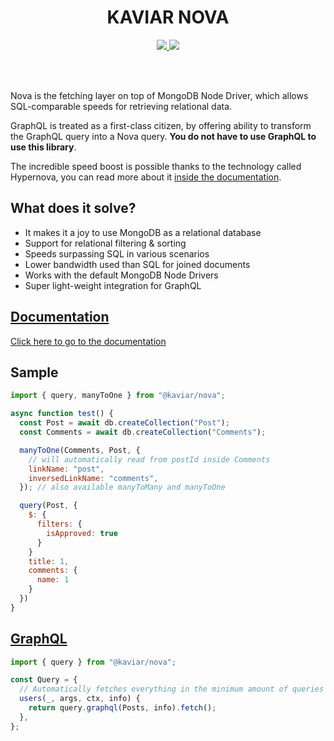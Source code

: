 <h1 align="center">KAVIAR NOVA</h1>

<p align="center">
  <a href="https://travis-ci.org/kaviarjs/nova">
    <img src="https://api.travis-ci.org/kaviarjs/nova.svg?branch=master" />
  </a>
  <a href="https://coveralls.io/github/kaviarjs/nova?branch=master">
    <img src="https://coveralls.io/repos/github/kaviarjs/nova/badge.svg?branch=master" />
  </a>
</p>

<br />
<br />

Nova is the fetching layer on top of MongoDB Node Driver, which allows SQL-comparable speeds for retrieving relational data.

GraphQL is treated as a first-class citizen, by offering ability to transform the GraphQL query into a Nova query. **You do not have to use GraphQL to use this library**.

The incredible speed boost is possible thanks to the technology called Hypernova, you can read more about it [inside the documentation](./docs/index.md#hypernova).

## What does it solve?

- It makes it a joy to use MongoDB as a relational database
- Support for relational filtering & sorting
- Speeds surpassing SQL in various scenarios
- Lower bandwidth used than SQL for joined documents
- Works with the default MongoDB Node Drivers
- Super light-weight integration for GraphQL

## [Documentation](./DOCUMENTATION.md)

[Click here to go to the documentation](./DOCUMENTATION.md)

## Sample

```js
import { query, manyToOne } from "@kaviar/nova";

async function test() {
  const Post = await db.createCollection("Post");
  const Comments = await db.createCollection("Comments");

  manyToOne(Comments, Post, {
    // will automatically read from postId inside Comments
    linkName: "post",
    inversedLinkName: "comments",
  }); // also available manyToMany and manyToOne

  query(Post, {
    $: {
      filters: {
        isApproved: true
      }
    }
    title: 1,
    comments: {
      name: 1
    }
  })
}
```

## [GraphQL](./docs/index.md#graphql-integration)

```js
import { query } from "@kaviar/nova";

const Query = {
  // Automatically fetches everything in the minimum amount of queries
  users(_, args, ctx, info) {
    return query.graphql(Posts, info).fetch();
  },
};
```
